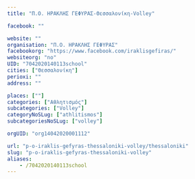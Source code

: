 ```yaml
---
title: "Π.Ο. ΗΡΑΚΛΗΣ ΓΕΦΥΡΑΣ-Θεσσαλονίκη-Volley"

facebook: ""

website: ""
organisation: "Π.Ο. ΗΡΑΚΛΗΣ ΓΕΦΥΡΑΣ"
facebookorg: "https://www.facebook.com/iraklisgefiras/"
websiteorg: "no"
UID: "7042020140113school"
cities: ["Θεσσαλονίκη"]
perioxi: ""
address: ""

places: [""]
categories: ["Αθλητισμός"]
subcategories: ["Volley"]
categoryNoSLug: ["athlitismos"]
subcategoriesNoSLug: ["volley"]

orgUID: "org14042020001112"

url: "p-o-iraklis-gefyras-thessaloniki-volley/thessaloniki"
slug: "p-o-iraklis-gefyras-thessaloniki-volley"
aliases:
    - /7042020140113school
---
```





